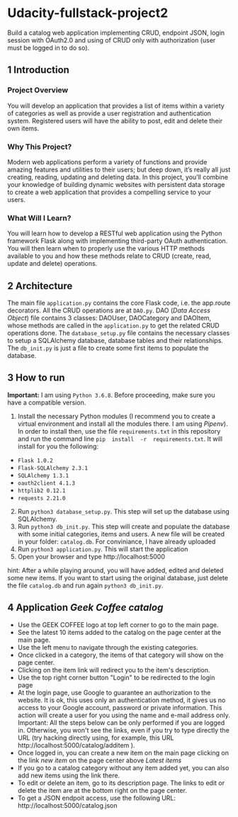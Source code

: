 # Udacity-fullstack-project2

Build a catalog web application implementing CRUD, endpoint JSON, login session with OAuth2.0 and using of CRUD only with authorization (user must be logged in to do so).

## 1 Introduction

### Project Overview
You will develop an application that provides a list of items within a variety of categories as well as provide a user registration and authentication system. Registered users will have the ability to post, edit and delete their own items.

### Why This Project?
Modern web applications perform a variety of functions and provide amazing features and utilities to their users; but deep down, it’s really all just creating, reading, updating and deleting data. In this project, you’ll combine your knowledge of building dynamic websites with persistent data storage to create a web application that provides a compelling service to your users.

### What Will I Learn?
You will learn how to develop a RESTful web application using the Python framework Flask along with implementing third-party OAuth authentication. You will then learn when to properly use the various HTTP methods available to you and how these methods relate to CRUD (create, read, update and delete) operations.

## 2 Architecture

The main file `application.py` contains the core Flask code, i.e. the app.route decorators. All the CRUD operations are at `DAO.py`. DAO (_Data Access Object_) file contains 3 classes: DAOUser, DAOCategory and DAOItem, whose methods are called in the `application.py` to get the related CRUD operations done.
The `database_setup.py` file contains the necessary classes to setup a SQLAlchemy database, database tables and their relationships.
The `db_init.py` is just a file to create some first items to populate the database.

## 3 How to run

**Important:** I am using `Python 3.6.8`. Before proceeding, make sure you have a compatible version.

1. Install the necessary Python modules (I recommend you to create a virtual environment and install all the modules there. I am using _Pipenv_). In order to install then, use the file `requirements.txt` in this repository and run the command line `pip  install  -r  requirements.txt`. It will install for you the following:
 * `Flask 1.0.2`
 * `Flask-SQLAlchemy 2.3.1`
 * `SQLAlchemy 1.3.1`
 * `oauth2client 4.1.3`
 * `httplib2 0.12.1`
 * `requests 2.21.0`
2. Run `python3 database_setup.py`. This step will set up the database using SQLAlchemy.
3. Run `python3 db_init.py`. This step will create and populate the database with some initial categories, items and users. A new file will be created in your folder: `catalog.db`. For conviniance, I have already uploaded 
4. Run `python3 application.py`. This will start the application
5. Open your browser and type http://localhost:5000

hint: After a while playing around, you will have added, edited and deleted some new items. If you want to start using the original database, just delete the file `catalog.db` and run again `python3 db_init.py`.

## 4 Application ***Geek Coffee catalog*** 

* Use the GEEK COFFEE logo at top left corner to go to the main page.
* See the latest 10 items added to the catalog on the page center at the main page.
* Use the left menu to navigate through the existing categories.
* Once clicked in a category, the items of that category will show on the page center.
* Clicking on the item link will redirect you to the item's description.
* Use the top right corner button "Login" to be redirected to the login page
* At the login page, use Google to guarantee an authorization to the website. It is ok, this uses only an authentication method, it gives us no access to your Google account, password or private information. This action will create a user for you using the name and e-mail address only. Important: All the steps below can be only performed if you are logged in. Otherwise, you won't see the links, even if you try to type directly the URL (try hacking directly using, for example, this URL http://localhost:5000/catalog/additem ).
* Once logged in, you can create a new item on the main page clicking on the link _new item_ on the page center above _Latest items_
* If you go to a catalog category without any item added yet, you can also add new items using the link there.
* To edit or delete an item, go to its description page. The links to edit or delete the item are at the bottom right on the page center.
* To get a JSON endpoit access, use the following URL: http://localhost:5000/catalog.json
